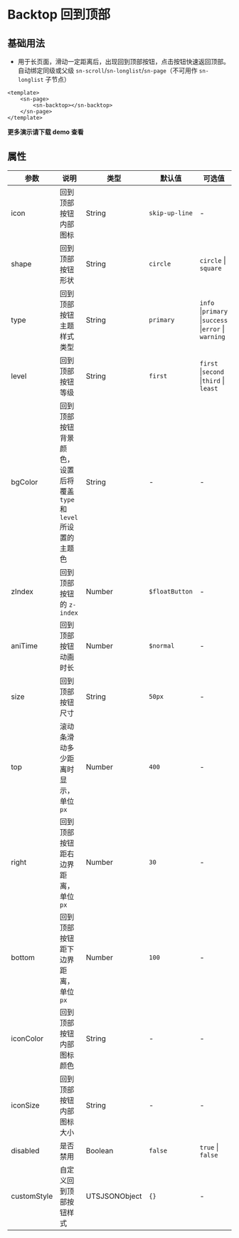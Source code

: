 # Backtop 回到顶部

## 基础用法

- 用于长页面，滑动一定距离后，出现回到顶部按钮，点击按钮快速返回顶部。自动绑定同级或父级 `sn-scroll`/`sn-longlist`/`sn-page`（不可用作 `sn-longlist` 子节点）

```vue
<template>
	<sn-page>
  		<sn-backtop></sn-backtop>
	</sn-page>
</template>

```

**更多演示请下载 demo 查看**

## 属性

| 参数        | 说明                                                         | 类型            | 默认值         | 可选值                                                |
| ----------- | ------------------------------------------------------------ | --------------- | -------------- | ----------------------------------------------------- |
| icon        | 回到顶部按钮内部图标                                         | String        | `skip-up-line` | -                                                     |
| shape       | 回到顶部按钮形状                                             | String        | `circle`       | `circle` \| `square`                                  |
| type        | 回到顶部按钮主题样式类型                                     | String        | `primary`      | `info` \|`primary` \|`success` \|`error` \| `warning` |
| level       | 回到顶部按钮等级                                             | String        | `first`        | `first` \|`second` \|`third` \| `least`               |
| bgColor     | 回到顶部按钮背景颜色，设置后将覆盖 `type` 和 `level` 所设置的主题色 | String        | -              | -                                                     |
| zIndex      | 回到顶部按钮的 `z-index`                                     | Number        | `$floatButton` | -                                                     |
| aniTime      | 回到顶部按钮动画时长                                         | Number        | `$normal`      | -                                                     |
| size        | 回到顶部按钮尺寸                                             | String        | `50px`         | -                                                     |
| top         | 滚动条滑动多少距离时显示，单位 `px`                          | Number        | `400`          | -                                                     |
| right       | 回到顶部按钮距右边界距离，单位 `px`                          | Number        | `30`           | -                                                     |
| bottom      | 回到顶部按钮距下边界距离，单位 `px`                          | Number        | `100`          | -                                                     |
| iconColor   | 回到顶部按钮内部图标颜色                                     | String        | -              | -                                                     |
| iconSize    | 回到顶部按钮内部图标大小                                     | String        | -              | -                                                     |
| disabled    | 是否禁用                                                     | Boolean       | `false`        | `true` \| `false`                                     |
| customStyle | 自定义回到顶部按钮样式                                       | UTSJSONObject | `{}`           | -                                                     |


<DemoPhone name="sn-backtop" />